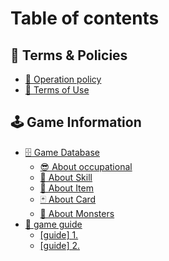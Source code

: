 # Table of contents

## 🚩 Terms & Policies

* [📜 Operation policy](README.md)
* [📃 Terms of Use](terms-and-policies/terms-of-use.md)

## 🕹 Game Information

* [🗄 Game Database](undefined-1/db/README.md)
  * [😎 About occupational](undefined-1/db/undefined.md)
  * [🎇 About Skill](undefined-1/db/undefined-1.md)
  * [🦰 About Item](undefined-1/db/undefined-2.md)
  * [🃏 About Card](undefined-1/db/undefined-3.md)
  * [👾 About Monsters](undefined-1/db/undefined-4.md)
* [📓 game guide](undefined-1/undefined/README.md)
  * [\[guide\] 1.](undefined-1/undefined/1..md)
  * [\[guide\] 2.](undefined-1/undefined/2..md)
